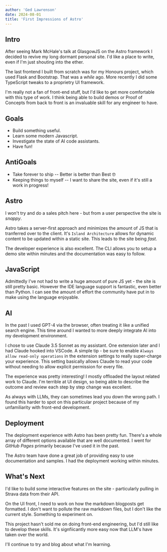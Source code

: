 ```yaml
---
author: 'Ged Lawrenson'
date: 2024-08-01
title: 'First Impressions of Astro'
---
```

## Intro

After seeing Mark McHale's talk at GlasgowJS on the Astro framework I decided to revive my long dormant personal site. I'd like a place to write, even if I'm just shouting into the ether. 

The last frontend I built from scratch was for my Honours project, which used Flask and Bootstrap. That was a *while* ago. More recently I did some TypeScript tweaks to a proprietry UI framework. 

I'm really not a fan of front-end stuff, but I'd like to get more comfortable with this type of work. I think being able to build demos or Proof of Concepts from back to front is an invaluable skill for any engineer to have. 

## Goals

* Build something useful.
* Learn some modern Javascript.
* Investigate the state of AI code assistants.
* Have fun!


## AntiGoals

* Take forever to ship -- Better is better than Best 🤓
* Keeping things to myself -- I want to share the site, even if it's still a work in progress!

## Astro
I won't try and do a sales pitch here - but from a user perspective the site is *snappy*. 

Astro takes a server-first approach and minimizes the amount of JS that is tranferred over to the client. It's 
`Island Architecture` allows for dynamic content to be updated within a static site. This leads to the site being *fast*. 

The developer experience is also excellent. The CLI allows you to setup a demo site within minutes and the documentation was easy to follow.

## JavaScript
Admittedly I've not had to write a huge amount of pure JS yet - the site is still pretty basic. However the IDE language support is fantastic, even better than Python. I can see the amount of effort the community have put in to make using the language enjoyable.

## AI
In the past I used GPT-4 via the browser, often treating it like a unified search engine. This time around I wanted to more deeply integrate AI into my development environment. 

I chose to use Claude 3.5 Sonnet as my assistant. One extension later and I had Claude hooked into VSCode. A simple tip - be sure to enable ``Always allow read-only operations`` in the extension settings to really super-charge your experience. This setting basically allows Claude to read your code without needing to allow explicit permission for every file.  

The experience was pretty interesting! I mostly offloaded the layout related work to Claude. I'm terrible at UI design, so being able to describe the outcome and review each step by step change was excellent. 

As always with LLMs, they can sometimes lead you down the wrong path. I found this harder to spot on this particular project because of my unfamiliarity with front-end development. 

## Deployment
The deployment experience with Astro has been pretty fun. There's a whole array of different options available that are well documented. I went for *GitHub Pages* primarily because I've used it in the past. 

The Astro team have done a great job of providing easy to use documentation and samples. I had the deployment working within minutes.

## What's Next

I'd like to build some interactive features on the site - particularly pulling in Strava data from their API.


On the UI front, I need to work on how the markdown blogposts get formatted. I don't want to pollute the raw markdown files, but I don't like the current style. Something to experiment on.

This project hasn't sold me on doing front-end engineering, but I'd still like to develop these skills. It's signfiicantly more easy now that LLM's have taken over the world.

I'll continue to try and blog about what I'm learning.

